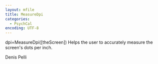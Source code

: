 ```yaml
---
layout: mfile
title: MeasureDpi
categories:
  - PsychCal
encoding: UTF-8
---
```


dpi=MeasureDpi([theScreen])
Helps the user to accurately measure the screen's dots per inch.

Denis Pelli